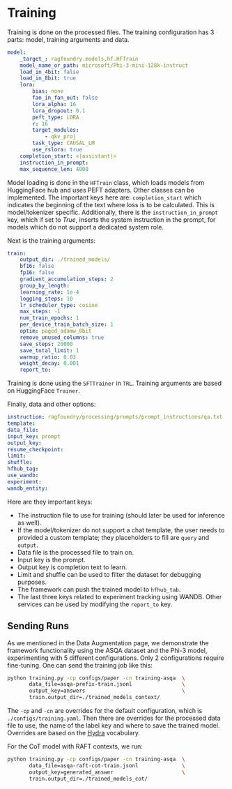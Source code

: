 # Training

Training is done on the processed files. The training configuration has 3 parts: model, training arguments and data.

```yaml
model:
    _target_: ragfoundry.models.hf.HFTrain
    model_name_or_path: microsoft/Phi-3-mini-128k-instruct
    load_in_4bit: false
    load_in_8bit: true
    lora:
        bias: none
        fan_in_fan_out: false
        lora_alpha: 16
        lora_dropout: 0.1
        peft_type: LORA
        r: 16
        target_modules:
            - qkv_proj
        task_type: CAUSAL_LM
        use_rslora: true
    completion_start: <|assistant|>
    instruction_in_prompt:
    max_sequence_len: 4000
```
Model loading is done in the `HFTrain` class, which loads models from HuggingFace hub and uses PEFT adapters. Other
classes can be implemented. The important keys here are: `completion_start` which indicates the beginning of the text
where loss is to be calculated. This is model/tokenizer specific. Additionally, there is the `instruction_in_prompt`
key, which if set to *True*, inserts the system instruction in the prompt, for models which do not support a dedicated
system role.

Next is the training arguments:
```yaml
train:
    output_dir: ./trained_models/
    bf16: false
    fp16: false
    gradient_accumulation_steps: 2
    group_by_length:
    learning_rate: 1e-4
    logging_steps: 10
    lr_scheduler_type: cosine
    max_steps: -1
    num_train_epochs: 1
    per_device_train_batch_size: 1
    optim: paged_adamw_8bit
    remove_unused_columns: true
    save_steps: 20000
    save_total_limit: 1
    warmup_ratio: 0.03
    weight_decay: 0.001
    report_to:
```

Training is done using the `SFTTrainer` in `TRL`. Training arguments are based on HuggingFace `Trainer`.

Finally, data and other options:
```yaml
instruction: ragfoundry/processing/prompts/prompt_instructions/qa.txt
template:
data_file:
input_key: prompt
output_key:
resume_checkpoint:
limit:
shuffle:
hfhub_tag:
use_wandb:
experiment:
wandb_entity:
```

Here are they important keys:

- The instruction file to use for training (should later be used for inference as well).
- If the model/tokenizer do not support a chat template, the user needs to provided a custom template; they placeholders to
fill are `query` and `output`.
- Data file is the processed file to train on.
- Input key is the prompt.
- Output key is completion text to learn.
- Limit and shuffle can be used to filter the dataset for debugging purposes.
- The framework can push the trained model to `hfhub_tab`.
- The last three keys related to experiment tracking using WANDB. Other services can be used by modifying the
`report_to` key.

## Sending Runs

As we mentioned in the Data Augmentation page, we demonstrate the framework functionality using the ASQA dataset and the
Phi-3 model, experimenting with 5 different configurations. Only 2 configurations require fine-tuning. One can send the
training job like this:

```sh
python training.py -cp configs/paper -cn training-asqa  \
       data_file=asqa-prefix-train.jsonl                \
       output_key=answers                               \
       train.output_dir=./trained_models_context/
```

The `-cp` and `-cn` are overrides for the default configuration, which is `./configs/training.yaml`. Then there are
overrides for the processed data file to use, the name of the label key and where to save the trained model. Overrides
are based on the [Hydra](https://hydra.cc/) vocabulary.

For the CoT model with RAFT contexts, we run:
```sh
python training.py -cp configs/paper -cn training-asqa  \
       data_file=asqa-raft-cot-train.jsonl              \
       output_key=generated_answer                      \
       train.output_dir=./trained_models_cot/
```